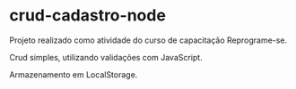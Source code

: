 # crud-cadastro-node


Projeto realizado como atividade do curso de capacitação Reprograme-se.

Crud simples, utilizando validações com JavaScript.

Armazenamento em LocalStorage.
